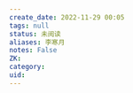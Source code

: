 ```yaml
---
create_date: 2022-11-29 00:05
tags: null
status: 未阅读 
aliases: 李寒月
notes: False
ZK: 
category: 
uid: 
---
```



